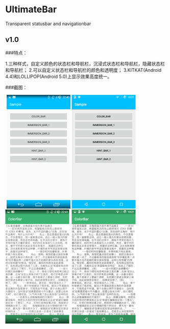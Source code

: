 # UltimateBar
Transparent statusbar and navigationbar

## v1.0

###特点：

1.三种样式，自定义颜色的状态栏和导航栏，沉浸式状态栏和导航栏，隐藏状态栏和导航栏；
2.可以自定义状态栏和导航栏的颜色和透明度；
3.KITKAT(Android 4.4)和LOLLIPOP(Android 5.0)上显示效果高度统一。

###截图：

  <img src="Screenshots/KITKAT_0.png" width="200px"/>
  <img src="Screenshots/LOLLIPOP_0.png" width="200px"/>
  <img src="Screenshots/KITKAT_1.png" width="200px"/>
  <img src="Screenshots/LOLLIPOP_1.png" width="200px"/>
